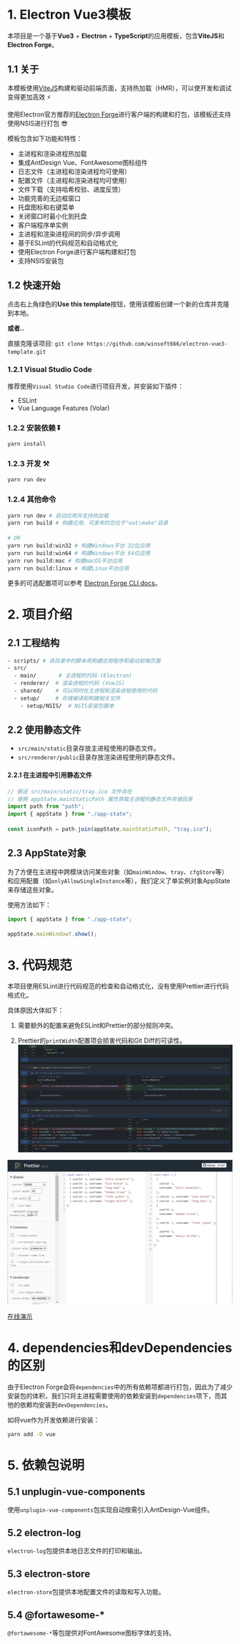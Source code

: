 # 1. Electron Vue3模板
本项目是一个基于**Vue3** + **Electron** + **TypeScript**的应用模板，包含**ViteJS**和**Electron Forge**。

## 1.1 关于
本模板使用[ViteJS](https://vitejs.dev)构建和驱动前端页面，支持热加载（HMR），可以使开发和调试变得更加高效 ⚡

使用Electron官方推荐的[Electron Forge](https://www.electronforge.io/)进行客户端的构建和打包，该模板还支持使用NSIS进行打包 😎

模板包含如下功能和特性：
- 主进程和渲染进程热加载
- 集成AntDesign Vue、FontAwesome图标组件
- 日志文件（主进程和渲染进程均可使用）
- 配置文件（主进程和渲染进程均可使用）
- 文件下载（支持哈希校验、进度反馈）
- 功能完善的无边框窗口
- 托盘图标和右键菜单
- 关闭窗口时最小化到托盘
- 客户端程序单实例
- 主进程和渲染进程间的同步/异步调用
- 基于ESLint的代码规范和自动格式化
- 使用Electron Forge进行客户端构建和打包
- 支持NSIS安装包

## 1.2 快速开始

点击右上角绿色的**Use this template**按钮，使用该模板创建一个新的仓库并克隆到本地。

**或者..**

直接克隆该项目: `git clone https://github.com/winsoft666/electron-vue3-template.git`

### 1.2.1 Visual Studio Code
推荐使用`Visual Studio Code`进行项目开发，并安装如下插件：
- ESLint
- Vue Language Features (Volar)

### 1.2.2 安装依赖 ⏬

```bash
yarn install
```

### 1.2.3 开发 ⚒️

```bash
yarn run dev
```

### 1.2.4 其他命令

```bash
yarn run dev # 启动应用并支持热加载
yarn run build # 构建应用，可发布的包位于"out\make"目录

# OR
yarn run build:win32 # 构建Windows平台 32位应用
yarn run build:win64 # 构建Windows平台 64位应用
yarn run build:mac # 构建macOS平台应用
yarn run build:linux # 构建Linux平台应用
```

更多的可选配置项可以参考 [Electron Forge CLI docs](https://www.electronforge.io/cli)。

# 2. 项目介绍
## 2.1 工程结构

```bash
- scripts/ # 该目录中的脚本用构建应用程序和驱动前端页面
- src/
  - main/       # 主进程的代码 (Electron)
  - renderer/  # 渲染进程的代码 (VueJS)
  - shared/    # 可以同时在主进程和渲染进程使用的代码
  - setup/     # 存储编译和构建相关文件
    - setup/NSIS/  # NSIS安装包脚本
```

## 2.2 使用静态文件

- `src/main/static`目录存放主进程使用的静态文件。
- `src/renderer/public`目录存放渲染进程使用的静态文件。

#### 2.2.1 在主进程中引用静态文件

```ts
// 假设 src/main/static/tray.ico 文件存在
// 使用 appState.mainStaticPath 属性获取主进程的静态文件存储目录
import path from "path";
import { appState } from "./app-state";

const iconPath = path.join(appState.mainStaticPath, "tray.ico");
```

## 2.3 AppState对象
为了方便在主进程中跨模块访问某些对象（如`mainWindow`、`tray`、`cfgStore`等）和应用配置（如`onlyAllowSingleInstance`等），我们定义了单实例对象AppState来存储这些对象。

使用方法如下：
```javascript
import { appState } from "./app-state";

appState.mainWindow?.show();
```

# 3. 代码规范
本项目使用ESLint进行代码规范的检查和自动格式化，没有使用Prettier进行代码格式化。

具体原因大体如下：
1. 需要额外的配置来避免ESLint和Prettier的部分规则冲突。

2. Prettier的`printWidth`配置项会损害代码和Git Diff的可读性。
![Why not use prettier](./screenshot/why-not-prettier-1.jpg)

![Why not use prettier](./screenshot/why-not-prettier-2.jpg)

[在线演示](https://prettier.io/playground/#N4Igxg9gdgLgprEAuc0DOMAEBXNcBOamAvJgNoA6UmmwOe+AkgCZKYCMANPQVAIYBbOGwogAggBsAZgEs4mAMJ98QiTJh9RmAL6cqNOrgIs2AJm5H8-ISJABxGf0wAlCGgAWfKFt37aPJlZMAGYLBmthTFEAZXdsAHNMADk+ACNsHz1qf0sTTAAWMN5BSNFnPncBL0wAMXw+Bky-QwY8gFYiqxLbABU3d3kAGQBPbFSEJuyW4yCANk6I22iCeJkIZJkJCCllSYBdAG4qEE4QCAAHGDWoNGRQZXwIAHcABWUEW5Q+CSe+YdvTql6mAANZwGDREqDRxwZA7CR4QHAsEQ858MCOeLIGD4bBwU5wATjZjMODMQZeeLYPjxOA1CAqPgwK5QLFfbAwCAnEDuGACCQAdXc6jgaDRYDgyxu6hkADd1MNkOA0ACQI4GDAXvV4lU4d9ESAAFZoAAe0UxEjgAEVsBB4HqEfiQGjCAQlak0nAJNzzvhHDABTJmDB3Mh8uZnY88AL6uclb7RQRZbDTgBHW3wLUXT4gBoAWigcDJZO5+Dg6ZkZa1NN1SHhBrwAhk2NxTrQFutGdhdf1To0qUDwdDSAjOL4m0xCggAlrIFFbW5Rh6aU+9adsrxjCgpNg0TAfsuYm30Rgw0tDrw2m0QA)

# 4. dependencies和devDependencies的区别
由于Electron Forge会将`dependencies`中的所有依赖项都进行打包，因此为了减少安装包的体积，我们只将主进程需要使用的依赖安装到`dependencies`项下，而其他的依赖均安装到`devDependencies`。

如将vue作为开发依赖进行安装：

```bash
yarn add -D vue
```

# 5. 依赖包说明
## 5.1 unplugin-vue-components
使用`unplugin-vue-components`包实现自动按需引入AntDesign-Vue组件。

## 5.2 electron-log
`electron-log`包提供本地日志文件的打印和输出。

## 5.3 electron-store
`electron-store`包提供本地配置文件的读取和写入功能。

## 5.4 @fortawesome-*
`@fortawesome-*`等包提供对FontAwesome图标字体的支持。

